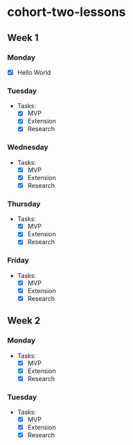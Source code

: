 # cohort-two-lessons

## Week 1

### Monday

- [x] Hello World

### Tuesday

- Tasks:
    - [x] MVP
    - [x] Extension
    - [x] Research

### Wednesday

- Tasks:
    - [x] MVP
    - [x] Extension
    - [x] Research

### Thursday

- Tasks:
    - [x] MVP
    - [x] Extension
    - [x] Research

### Friday

- Tasks:
    - [x] MVP
    - [x] Extension
    - [x] Research

## Week 2

### Monday

- Tasks:
    - [x] MVP
    - [x] Extension
    - [x] Research

### Tuesday

- Tasks:
    - [x] MVP
    - [x] Extension
    - [x] Research